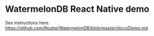 # WatermelonDB React Native demo

See instructions here: https://github.com/Nozbe/WatermelonDB/blob/master/docs/Demo.md
